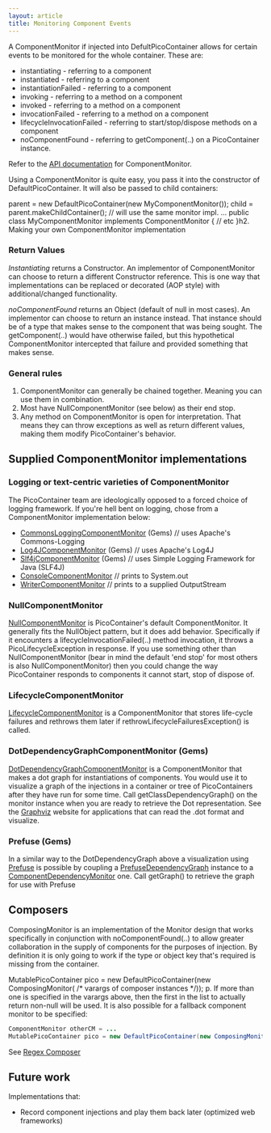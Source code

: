 ```yaml
---
layout: article
title: Monitoring Component Events
---
```


A ComponentMonitor if injected into DefultPicoContainer allows for certain events to be monitored for the whole container. These are:

-   instantiating - referring to a component
-   instantiated - referring to a component
-   instantiationFailed - referring to a component
-   invoking - referring to a method on a component
-   invoked - referring to a method on a component
-   invocationFailed - referring to a method on a component
-   lifecycleInvocationFailed - referring to start/stop/dispose methods on a component
-   noComponentFound - referring to getComponent(..) on a PicoContainer instance.

Refer to the [API documentation](http://picocontainer.org/javadoc/core/org/picocontainer/ComponentMonitor.html) for ComponentMonitor.

Using a ComponentMonitor is quite easy, you pass it into the constructor of DefaultPicoContainer. It will also be passed to child containers:

parent = new DefaultPicoContainer(new MyComponentMonitor()); child = parent.makeChildContainer(); // will use the same monitor impl. ... public class MyComponentMonitor implements ComponentMonitor { // etc }h2. Making your own ComponentMonitor implementation

### Return Values

*Instantiating* returns a Constructor. An implementor of ComponentMonitor can choose to return a different Constructor reference. This is one way that implementations can be replaced or decorated (AOP style) with additional/changed functionality.

*noComponentFound* returns an Object (default of null in most cases). An implementor can choose to return an instance instead. That instance should be of a type that makes sense to the component that was being sought. The getComponent(..) would have otherwise failed, but this hypothetical ComponentMonitor intercepted that failure and provided something that makes sense.

### General rules

1.  ComponentMonitor can generally be chained together. Meaning you can use them in combination.
2.  Most have NullComponentMonitor (see below) as their end stop.
3.  Any method on ComponentMonitor is open for interpretation. That means they can throw exceptions as well as return different values, making them modify PicoContainer's behavior.

Supplied ComponentMonitor implementations
-----------------------------------------

### Logging or text-centric varieties of ComponentMonitor

The PicoContainer team are ideologically opposed to a forced choice of logging framework. If you're hell bent on logging, chose from a ComponentMonitor implementation below:

-   [CommonsLoggingComponentMonitor](http://picocontainer.org/javadoc/gems/org/picocontainer/gems/monitors/CommonsLoggingComponentMonitor.html) (Gems) // uses Apache's Commons-Logging
-   [Log4JComponentMonitor](http://picocontainer.org/javadoc/gems/org/picocontainer/gems/monitors/Log4JComponentMonitor.html) (Gems) // uses Apache's Log4J
-   [Slf4jComponentMonitor](http://picocontainer.org/javadoc/gems/org/picocontainer/gems/monitors/Slf4jComponentMonitor.html) (Gems) // uses Simple Logging Framework for Java (SLF4J)
-   [ConsoleComponentMonitor](http://picocontainer.org/javadoc/core/org/picocontainer/monitors/ConsoleComponentMonitor.html) // prints to System.out
-   [WriterComponentMonitor](http://picocontainer.org/javadoc/core/org/picocontainer/monitors/WriterComponentMonitor.html) // prints to a supplied OutputStream

### NullComponentMonitor

[NullComponentMonitor](http://picocontainer.org/javadoc/core/org/picocontainer/monitors/NullComponentMonitor.html) is PicoContainer's default ComponentMonitor. It generally fits the NullObject pattern, but it does add behavior. Specifically if it encounters a lifecycleInvocationFailed(..) method invocation, it throws a PicoLifecycleException in response. If you use something other than NullComponentMonitor (bear in mind the default 'end stop' for most others is also NullComponentMonitor) then you could change the way PicoContainer responds to components it cannot start, stop of dispose of.

### LifecycleComponentMonitor

[LifecycleComponentMonitor](http://picocontainer.org/javadoc/core/org/picocontainer/monitors/LifecycleComponentMonitor.html) is a ComponentMonitor that stores life-cycle failures and rethrows them later if rethrowLifecycleFailuresException() is called.

### DotDependencyGraphComponentMonitor (Gems)

[DotDependencyGraphComponentMonitor](http://picocontainer.org/javadoc/gems/org/picocontainer/gems/monitors/DotDependencyGraphComponentMonitor.html) is a ComponentMonitor that makes a dot graph for instantiations of components. You would use it to visualize a graph of the injections in a container or tree of PicoContainers after they have run for some time. Call getClassDependencyGraph() on the monitor instance when you are ready to retrieve the Dot representation. See the [Graphviz](http://www.graphviz.org/) website for applications that can read the .dot format and visualize.

### Prefuse (Gems)

In a similar way to the DotDependencyGraph above a visualization using [Prefuse](http://prefuse.org/) is possible by coupling a [PrefuseDependencyGraph](http://picocontainer.org/javadoc/gems/org/picocontainer/gems/monitors/prefuse/PrefuseDependencyGraph.html) instance to a [ComponentDependencyMonitor](http://picocontainer.org/javadoc/gems/org/picocontainer/gems/monitors/ComponentDependencyMonitor.html) one. Call getGraph() to retrieve the graph for use with Prefuse

Composers
---------

ComposingMonitor is an implementation of the Monitor design that works specifically in conjunction with noComponentFound(..) to allow greater collaboration in the supply of components for the purposes of injection. By definition it is only going to work if the type or object key that's required is missing from the container.

MutablePicoContainer pico = new DefaultPicoContainer(new ComposingMonitor( /\* varargs of composer instances \*/));
p. If more than one is specified in the varargs above, then the first in the list to actually return non-null will be used. It is also possible for a fallback component monitor to be specified:

```java
ComponentMonitor otherCM = ... 
MutablePicoContainer pico = new DefaultPicoContainer(new ComposingMonitor(otherCM, /* varargs of composer instances */));
```

See [Regex Composer](regex.html)

Future work
-----------

Implementations that:

-   Record component injections and play them back later (optimized web frameworks)

